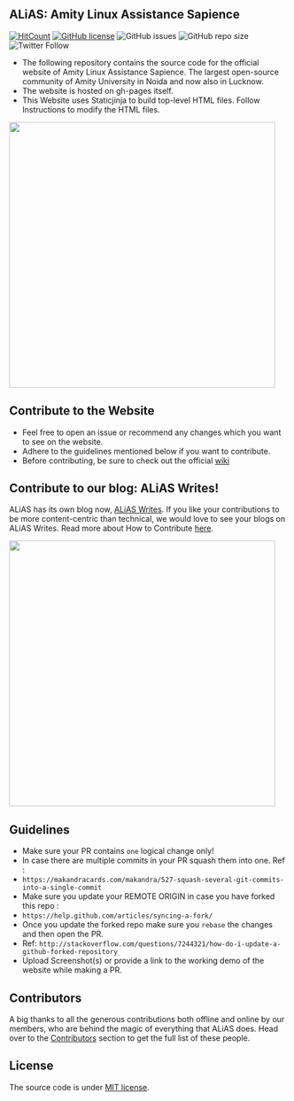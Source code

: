 ## ALiAS: Amity Linux Assistance Sapience

 [![HitCount](http://hits.dwyl.io/asetalias/asetalias.github.io.svg)](http://hits.dwyl.io/asetalias/asetalias.github.io) [![GitHub license](https://img.shields.io/github/license/asetalias/blog.svg?style=flat-square)](https://github.com/asetalias/asetalias.github.io/blob/master/LICENSE) 
![GitHub issues](https://img.shields.io/github/issues-raw/asetalias/asetalias.github.io.svg) ![GitHub repo size](https://img.shields.io/github/repo-size/asetalias/asetalias.github.io.svg)
![Twitter Follow](https://img.shields.io/twitter/follow/asetalias.svg?style=social)


- The following repository contains the source code for the official website of Amity Linux Assistance Sapience. The largest open-source community of Amity University in Noida and now also in Lucknow. 
- The website is hosted on gh-pages itself. 
- This Website uses Staticjinja to build top-level HTML files. Follow Instructions to modify the HTML files.

<img src="https://user-images.githubusercontent.com/22801822/67155846-3d12c500-f334-11e9-9125-dbf32ea573a9.png" height=480>

## Contribute to the Website 
- Feel free to open an issue or recommend any changes which you want to see on the website. 
- Adhere to the guidelines mentioned below if you want to contribute. 
- Before contributing, be sure to check out the official [wiki](https://github.com/asetalias/asetalias.github.io/wiki)

## Contribute to our blog: ALiAS Writes!

ALiAS has its own blog now, [ALiAS Writes](https://asetalias.in/blog). If you like your contributions to be more content-centric than technical, we would love to see your blogs on ALiAS Writes. Read more about How to Contribute [here](https://github.com/asetalias/blog/blob/master/README.md). 

<img src="https://user-images.githubusercontent.com/22801822/67155791-20c25880-f333-11e9-8d7b-ced2963b2d12.png" height=480>

## Guidelines 
- Make sure your PR contains `one` logical change only!
- In case there are multiple commits in your PR squash them into one. Ref : 
- `https://makandracards.com/makandra/527-squash-several-git-commits-into-a-single-commit`
- Make sure you update your REMOTE ORIGIN in case you have forked this repo : 
- `https://help.github.com/articles/syncing-a-fork/`
- Once you update the forked repo make sure you `rebase` the changes and then open the PR. 
- Ref: `http://stackoverflow.com/questions/7244321/how-do-i-update-a-github-forked-repository`
- Upload Screenshot(s) or provide a link to the working demo of the website while making a PR.

## Contributors 
A big thanks to all the generous contributions both offline and online by our members, who are behind the magic of everything that ALiAS does.
Head over to the [Contributors](https://github.com/asetalias/asetalias.github.io/graphs/contributors) section to get the full list of these people.

## License
The source code is under [MIT license](https://github.com/asetalias/asetalias.github.io/blob/master/LICENSE.md). 
